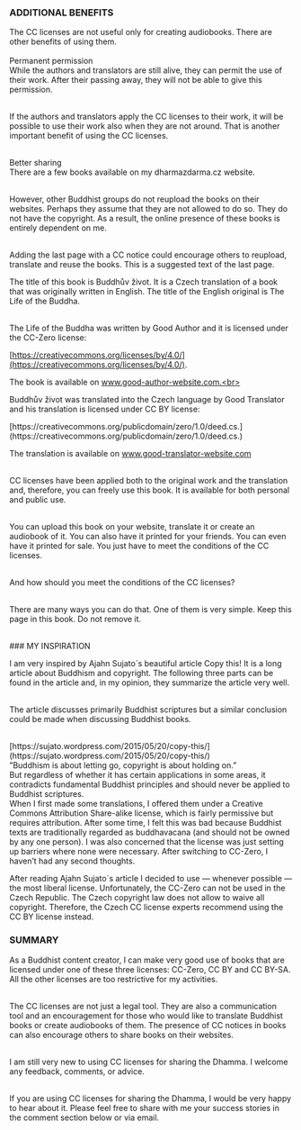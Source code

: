 <div id="additional-benefits" markdown="1">

### ADDITIONAL BENEFITS

</div>
The CC licenses are not useful only for creating audiobooks. There are other benefits of using them.<br><br>

<div class="underline"> Permanent permission </div>
While the authors and translators are still alive, they can permit the use of their work. After their passing away, they will not be able to give this permission.<br><br>

If the authors and translators apply the CC licenses to their work, it will be possible to use their work also when they are not around. That is another important benefit of using the CC licenses.<br><br>

<div class="underline">Better sharing</div>
There are a few books available on my dharmazdarma.cz website.<br><br>

However, other Buddhist groups do not reupload the books on their websites. Perhaps they assume that they are not allowed to do so. They do not have the copyright. As a result, the online presence of these books is entirely dependent on me.<br> <br>

Adding the last page with a CC notice could encourage others to reupload, translate and reuse the books. This is a suggested text of the last page.

<div class="citace" markdown="1">
The title of this book is Buddhův život. It is a Czech translation of a book that was originally written in English. The title of the English original is The Life of the Buddha.<br><br>

The Life of the Buddha was written by Good Author and it is licensed under the CC-Zero license:<br>

<div class="do-not-break-out" markdown="1">

[https://creativecommons.org/licenses/by/4.0/](https://creativecommons.org/licenses/by/4.0/).

</div>

The book is available on www.good-author-website.com.<br> <br>

Buddhův život was translated into the Czech language by Good Translator and his translation is licensed under CC BY license:<br>

<div class="do-not-break-out" markdown="1">
[https://creativecommons.org/publicdomain/zero/1.0/deed.cs.](https://creativecommons.org/publicdomain/zero/1.0/deed.cs.)
</div>

The translation is available on www.good-translator-website.com<br> <br>

CC licenses have been applied both to the original work and the translation and, therefore, you can freely use this book. It is available for both personal and public use. <br> <br>

You can upload this book on your website, translate it or create an audiobook of it. You can also have it printed for your friends. You can even have it printed for sale. You just have to meet the conditions of the CC licenses.<br> <br>

And how should you meet the conditions of the CC licenses?<br> <br>

There are many ways you can do that. One of them is very simple. Keep this page in this book. Do not remove it.<br><br>

</div>

<div id="my-inspiration" markdown="1">
### MY INSPIRATION
</div>

I am very inspired by Ajahn Sujato´s beautiful article Copy this! It is a long article about Buddhism and copyright. The following three parts can be found in the article and, in my opinion, they summarize the article very well.<br><br>

The article discusses primarily Buddhist scriptures but a similar conclusion could be made when discussing Buddhist books.<br><br>

<div class="do-not-break-out" markdown="1">
[https://sujato.wordpress.com/2015/05/20/copy-this/](https://sujato.wordpress.com/2015/05/20/copy-this/)
</div>

<div class="citace">
 ”Buddhism is about letting go, copyright is about holding on.” 
</div>

<div class="citace">
But regardless of whether it has certain applications in some areas, it contradicts fundamental Buddhist principles and should never be applied to Buddhist scriptures. 
</div>

<div class="citace">
When I first made some translations, I offered them under a Creative Commons Attribution Share-alike license, which is fairly permissive but requires attribution. After some time, I felt this was bad because Buddhist texts are traditionally regarded as buddhavacana (and should not be owned by any one person). I was also concerned that the license was just setting up barriers where none were necessary. After switching to CC-Zero, I haven’t had any second thoughts.
</div>

After reading Ajahn Sujato´s article I decided to use — whenever possible — the most liberal license. Unfortunately, the CC-Zero can not be used in the Czech Republic. The Czech copyright law does not allow to waive all copyright. Therefore, the Czech CC license experts recommend using the CC BY license instead.<br>

### SUMMARY

As a Buddhist content creator, I can make very good use of books that are licensed under one of these three licenses: CC-Zero, CC BY and CC BY-SA. All the other licenses are too restrictive for my activities.<br> <br>

The CC licenses are not just a legal tool. They are also a communication tool and an encouragement for those who would like to translate Buddhist books or create audiobooks of them. The presence of CC notices in books can also encourage others to share books on their websites.<br> <br>

I am still very new to using CC licenses for sharing the Dhamma. I welcome any feedback, comments, or advice. <br> <br>

If you are using CC licenses for sharing the Dhamma, I would be very happy to hear about it. Please feel free to share with me your success stories in the comment section below or via email.<br> <br>
